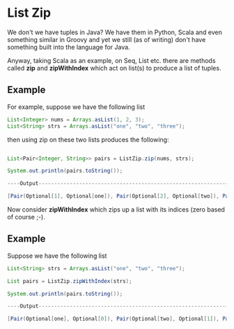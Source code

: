 # List Zip

We don't we have tuples in Java?
We have them in Python, Scala and even something similar in Groovy and yet we still (as of writing) don't have something
built into the language for Java.

Anyway, taking Scala as an example, on Seq, List etc. there are methods called **zip** and **zipWithIndex** which act on 
list(s) to produce a list of tuples.

## Example

For example, suppose we have the following list

```java
List<Integer> nums = Arrays.asList(1, 2, 3);
List<String> strs = Arrays.asList("one", "two", "three");
```

then using zip on these two lists produces the following:
 
```java

List<Pair<Integer, String>> pairs = ListZip.zip(nums, strs);

System.out.println(pairs.toString());

----Output------------------------------------------------------------------------------------

[Pair(Optional[1], Optional[one]), Pair(Optional[2], Optional[two]), Pair(Optional[3], Optional[three])]

```

Now consider **zipWithIndex** which zips up a list with its indices (zero based of course ;-).

## Example

Suppose we have the following list

```java
List<String> strs = Arrays.asList("one", "two", "three");

List pairs = ListZip.zipWithIndex(strs);

System.out.println(pairs.toString());

----Output------------------------------------------------------------------------------------

[Pair(Optional[one], Optional[0]), Pair(Optional[two], Optional[1]), Pair(Optional[three], Optional[2])]

```


